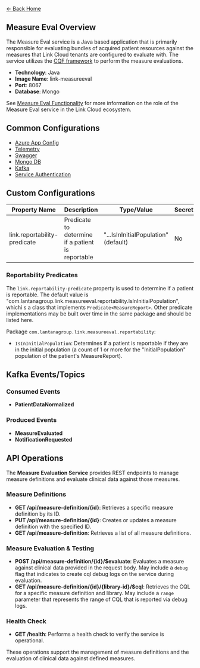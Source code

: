 ﻿[← Back Home](../README.md)

## Measure Eval Overview

The Measure Eval service is a Java based application that is primarily responsible for evaluating bundles of acquired patient resources against the measures that Link Cloud tenants are configured to evaluate with. The service utilizes the [CQF framework](https://github.com/cqframework/cqf-ruler) to perform the measure evaluations.

- **Technology**: Java
- **Image Name**: link-measureeval
- **Port**: 8067
- **Database**: Mongo

See [Measure Eval Functionality](../functionality/measure_eval.md) for more information on the role of the Measure Eval service in the Link Cloud ecosystem.

## Common Configurations

* [Azure App Config](../config/java.md#azure-app-config)
* [Telemetry](../config/java.md#telemetry)
* [Swagger](../config/java.md#swagger)
* [Mongo DB](../config/java.md#mongo-db)
* [Kafka](../config/java.md#kafka)
* [Service Authentication](../config/java.md#service-authentication)

## Custom Configurations

| Property Name                | Description                                       | Type/Value                               | Secret? |
|------------------------------|---------------------------------------------------|------------------------------------------|---------|
| link.reportability-predicate | Predicate to determine if a patient is reportable | "...IsInInitialPopulation"<br/>(default) | No      |

### Reportability Predicates

The `link.reportability-predicate` property is used to determine if a patient is reportable. The default value is "com.lantanagroup.link.measureeval.reportability.IsInInitialPopulation", whichi s a class that implements `Predicate<MeasureReport>`. Other predicate implementations may be built over time in the same package and should be listed here.

Package `com.lantanagroup.link.measureeval.reportability`:

* `IsInInitialPopulation`: Determines if a patient is reportable if they are in the initial population (a count of 1 or more for the "InitialPopulation" population of the patient's MeasureReport).

## Kafka Events/Topics

### Consumed Events

- **PatientDataNormalized**

### Produced Events

- **MeasureEvaluated**
- **NotificationRequested**

## API Operations

The **Measure Evaluation Service** provides REST endpoints to manage measure definitions and evaluate clinical data against those measures.

### Measure Definitions

- **GET /api/measure-definition/{id}**: Retrieves a specific measure definition by its ID.
- **PUT /api/measure-definition/{id}**: Creates or updates a measure definition with the specified ID.
- **GET /api/measure-definition**: Retrieves a list of all measure definitions.

### Measure Evaluation & Testing

- **POST /api/measure-definition/{id}/$evaluate**: Evaluates a measure against clinical data provided in the request body. May include a `debug` flag that indicates to create cql debug logs on the service during evaluation.
- **GET /api/measure-definition/{id}/{library-id}/$cql**: Retrieves the CQL for a specific measure definition and library. May include a `range` parameter that represents the range of CQL that is reported via debug logs.

### Health Check

- **GET /health**: Performs a health check to verify the service is operational.

These operations support the management of measure definitions and the evaluation of clinical data against defined measures.